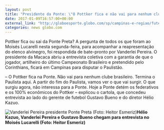 ```yaml
---
layout: post
title: "Presidente da Ponte: \"O Pottker fica e não vai para nenhum clube brasileiro\""
date: 2017-01-09T16:57:00+00:00
external_link: "http://globoesporte.globo.com/sp/campinas-e-regiao/futebol/times/ponte-preta/noticia/2017/01/presidente-da-ponte-o-pottker-fica-e-nao-vai-para-nenhum-clube-brasileiro.html"
categories: news globo.com
---
```

Pottker fica ou sai da Ponte Preta? A pergunta de todos os que foram ao Moisés Lucarelli nesta segunda-feira, para acompanhar a reapresentação do elenco alvinegro, foi respondida de bate-pronto por Vanderlei Pereira. O presidente da Macaca abriu a entrevista coletiva com a garantia de que o jogador, artilheiro do último Campeonato Brasileiro e pretendido pelo Corinthians, ficará em Campinas para disputar o Paulistão.

– O Pottker fica na Ponte. Não vai para nenhum clube brasileiro. Termina o Paulista aqui. A partir do fim do Paulista, vamos ver o que vai surgir. O que surgiu agora, não interessa para a Ponte. Hoje a Ponte detém os federativos e os 100% econômicos do Pottker – explicou o cartola, que concedeu entrevista ao lado do gerente de futebol Gustavo Bueno e do diretor Hélio Kazuo.

 ![Vanderlei Pereira presidente Ponte Preta (Foto: Heitor Esmeriz)](http://s2.glbimg.com/0OAM1vKThyyq23ETnNcfZqxqOjM=/0x266:2000x1426/690x400/s.glbimg.com/es/ge/f/original/2017/01/09/ponte3_VAbPbtI.jpg "Vanderlei Pereira presidente Ponte Preta (Foto: Heitor Esmeriz)")**Hélio Kazuo, Vanderlei Pereira e Gustavo Bueno chegam para entrevista no Moisés Lucarelli (Foto: Heitor Esmeriz)**

